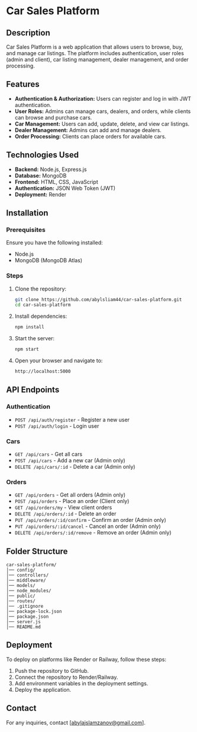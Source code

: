 # Car Sales Platform

## Description
Car Sales Platform is a web application that allows users to browse, buy, and manage car listings. The platform includes authentication, user roles (admin and client), car listing management, dealer management, and order processing.

## Features
- **Authentication & Authorization:** Users can register and log in with JWT authentication.
- **User Roles:** Admins can manage cars, dealers, and orders, while clients can browse and purchase cars.
- **Car Management:** Users can add, update, delete, and view car listings.
- **Dealer Management:** Admins can add and manage dealers.
- **Order Processing:** Clients can place orders for available cars.

## Technologies Used
- **Backend:** Node.js, Express.js
- **Database:** MongoDB
- **Frontend:** HTML, CSS, JavaScript
- **Authentication:** JSON Web Token (JWT)
- **Deployment:** Render

## Installation
### Prerequisites
Ensure you have the following installed:
- Node.js
- MongoDB (MongoDB Atlas)

### Steps
1. Clone the repository:
   ```sh
   git clone https://github.com/abylsliam44/car-sales-platform.git
   cd car-sales-platform
   ```
2. Install dependencies:
   ```sh
   npm install
   ```
3. Start the server:
   ```sh
   npm start
   ```
4. Open your browser and navigate to:
   ```sh
   http://localhost:5000
   ```

## API Endpoints
### Authentication
- `POST /api/auth/register` - Register a new user
- `POST /api/auth/login` - Login user

### Cars
- `GET /api/cars` - Get all cars
- `POST /api/cars` - Add a new car (Admin only)
- `DELETE /api/cars/:id` - Delete a car (Admin only)

### Orders
- `GET /api/orders` - Get all orders (Admin only)
- `POST /api/orders` - Place an order (Client only)
- `GET /api/orders/my` - View client orders
- `DELETE /api/orders/:id` - Delete an order
- `PUT /api/orders/:id/confirm` - Confirm an order (Admin only)
- `PUT /api/orders/:id/cancel` - Cancel an order (Admin only)
- `DELETE /api/orders/:id/remove` - Remove an order (Admin only)

## Folder Structure
```
car-sales-platform/
│── config/
│── controllers/
│── middleware/
│── models/
│── node_modules/
│── public/
│── routes/
│── .gitignore
│── package-lock.json
│── package.json
│── server.js
│── README.md
```

## Deployment
To deploy on platforms like Render or Railway, follow these steps:
1. Push the repository to GitHub.
2. Connect the repository to Render/Railway.
3. Add environment variables in the deployment settings.
4. Deploy the application.

## Contact
For any inquiries, contact [abylajslamzanov@gmail.com].

